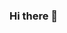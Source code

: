 ### Hi there 👋

<!--
**Iamlegend-Imani/Iamlegend-Imani** is a ✨ _special_ ✨ repository because its `README.md` (this file) appears on your GitHub profile.

Here are some ideas to get you started:

- 🔭 I’m currently working on a wholistic wellness Datascience project
- 🌱 I’m currently learning Python and SQL (Programming Languages),Machine Learning, Predictive Modeling, Data Visualization, 
Data Storytelling, Natural Language Processing, and Neural Networks.
- 👯 I’m looking to collaborate on Data Science and Computer Sciece
- 🤔 I’m looking for help with ...
- 💬 Ask me about using data to create art and vizualizations, wholistic intentional living, breathwork, mobility/flexibility modalities, the continent of Africa
- 📫 How to reach me: 
- 😄 Pronouns: ...
- ⚡ Fun fact: ...
-->
